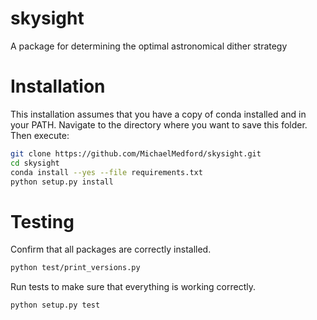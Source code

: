 # skysight
A package for determining the optimal astronomical dither strategy

# Installation

This installation assumes that you have a copy of conda installed and in 
your PATH. Navigate to the directory where you want to save this 
folder. Then execute:
```bash
git clone https://github.com/MichaelMedford/skysight.git
cd skysight
conda install --yes --file requirements.txt
python setup.py install
```

# Testing

Confirm that all packages are correctly installed.
```bash
python test/print_versions.py
```
Run tests to make sure that everything is working correctly.
```bash
python setup.py test
```
